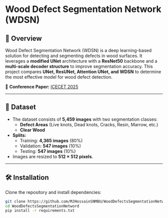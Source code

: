 # Wood Defect Segmentation Network (WDSN)

## 📌 Overview

Wood Defect Segmentation Network (WDSN) is a deep learning-based solution for detecting and segmenting defects in wood surfaces. It leverages a **modified UNet** architecture with a **ResNet50** backbone and a **multi-scale decoder structure** to improve segmentation accuracy. This project compares **UNet, ResUNet, Attention UNet, and WDSN** to determine the most effective model for wood defect detection.

🔗 **Conference Paper:** [ICECET 2025](https://github.com/MJHossainSNMBU/WoodDefectsSegmentationNetword)

---

## 📂 Dataset

- The dataset consists of **5,459 images** with two segmentation classes:
  - **Defect Areas** (Live knots, Dead knots, Cracks, Resin, Marrow, etc.)
  - **Clear Wood**
- **Splits:**
  - Training: **4,365 images** (80%)
  - Validation: **547 images** (10%)
  - Testing: **547 images** (10%)
- Images are resized to **512 × 512 pixels**.

---

## 🛠 Installation

Clone the repository and install dependencies:

```bash
git clone https://github.com/MJHossainSNMBU/WoodDefectsSegmentationNetword.git
cd WoodDefectsSegmentationNetword
pip install -r requirements.txt
